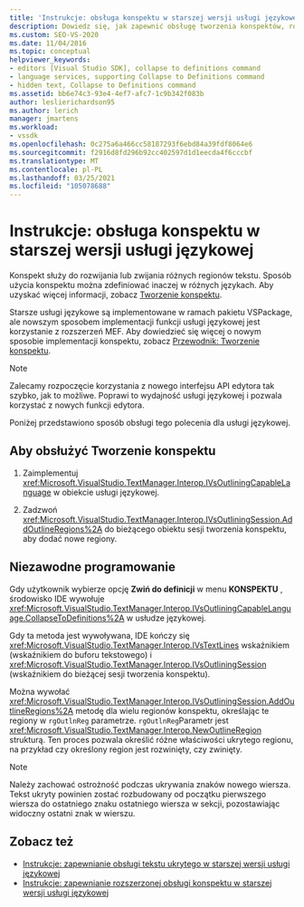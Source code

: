 ```yaml
---
title: 'Instrukcje: obsługa konspektu w starszej wersji usługi językowej | Microsoft Docs'
description: Dowiedz się, jak zapewnić obsługę tworzenia konspektów, rozszerzania lub zwijania różnych regionów tekstu w starszej wersji usługi językowej.
ms.custom: SEO-VS-2020
ms.date: 11/04/2016
ms.topic: conceptual
helpviewer_keywords:
- editors [Visual Studio SDK], collapse to definitions command
- language services, supporting Collapse to Definitions command
- hidden text, Collapse to Definitions command
ms.assetid: bb6e74c3-93e4-4ef7-afc7-1c9b342f083b
author: leslierichardson95
ms.author: lerich
manager: jmartens
ms.workload:
- vssdk
ms.openlocfilehash: 0c275a6a466cc58187293f6ebd84a39fdf8064e6
ms.sourcegitcommit: f2916d8fd296b92cc402597d1d1eecda4f6cccbf
ms.translationtype: MT
ms.contentlocale: pl-PL
ms.lasthandoff: 03/25/2021
ms.locfileid: "105078688"
---
```

# <a name="how-to-support-outlining-in-a-legacy-language-service"></a>Instrukcje: obsługa konspektu w starszej wersji usługi językowej
Konspekt służy do rozwijania lub zwijania różnych regionów tekstu. Sposób użycia konspektu można zdefiniować inaczej w różnych językach. Aby uzyskać więcej informacji, zobacz [Tworzenie konspektu](../../ide/outlining.md).

 Starsze usługi językowe są implementowane w ramach pakietu VSPackage, ale nowszym sposobem implementacji funkcji usługi językowej jest korzystanie z rozszerzeń MEF. Aby dowiedzieć się więcej o nowym sposobie implementacji konspektu, zobacz [Przewodnik: Tworzenie konspektu](../../extensibility/walkthrough-outlining.md).

> [!NOTE]
> Zalecamy rozpoczęcie korzystania z nowego interfejsu API edytora tak szybko, jak to możliwe. Poprawi to wydajność usługi językowej i pozwala korzystać z nowych funkcji edytora.

 Poniżej przedstawiono sposób obsługi tego polecenia dla usługi językowej.

## <a name="to-support-outlining"></a>Aby obsłużyć Tworzenie konspektu

1. Zaimplementuj <xref:Microsoft.VisualStudio.TextManager.Interop.IVsOutliningCapableLanguage> w obiekcie usługi językowej.

2. Zadzwoń <xref:Microsoft.VisualStudio.TextManager.Interop.IVsOutliningSession.AddOutlineRegions%2A> do bieżącego obiektu sesji tworzenia konspektu, aby dodać nowe regiony.

## <a name="robust-programming"></a>Niezawodne programowanie
 Gdy użytkownik wybierze opcję **Zwiń do definicji** w menu **KONSPEKTU** , środowisko IDE wywołuje <xref:Microsoft.VisualStudio.TextManager.Interop.IVsOutliningCapableLanguage.CollapseToDefinitions%2A> w usłudze językowej.

 Gdy ta metoda jest wywoływana, IDE kończy się <xref:Microsoft.VisualStudio.TextManager.Interop.IVsTextLines> wskaźnikiem (wskaźnikiem do buforu tekstowego) i <xref:Microsoft.VisualStudio.TextManager.Interop.IVsOutliningSession> (wskaźnikiem do bieżącej sesji tworzenia konspektu).

 Można wywołać <xref:Microsoft.VisualStudio.TextManager.Interop.IVsOutliningSession.AddOutlineRegions%2A> metodę dla wielu regionów konspektu, określając te regiony w `rgOutlnReg` parametrze. `rgOutlnReg`Parametr jest <xref:Microsoft.VisualStudio.TextManager.Interop.NewOutlineRegion> strukturą. Ten proces pozwala określić różne właściwości ukrytego regionu, na przykład czy określony region jest rozwinięty, czy zwinięty.

> [!NOTE]
> Należy zachować ostrożność podczas ukrywania znaków nowego wiersza. Tekst ukryty powinien zostać rozbudowany od początku pierwszego wiersza do ostatniego znaku ostatniego wiersza w sekcji, pozostawiając widoczny ostatni znak w wierszu.

## <a name="see-also"></a>Zobacz też
- [Instrukcje: zapewnianie obsługi tekstu ukrytego w starszej wersji usługi językowej](../../extensibility/internals/how-to-provide-hidden-text-support-in-a-legacy-language-service.md)
- [Instrukcje: zapewnianie rozszerzonej obsługi konspektu w starszej wersji usługi językowej](../../extensibility/internals/how-to-provide-expanded-outlining-support-in-a-legacy-language-service.md)
